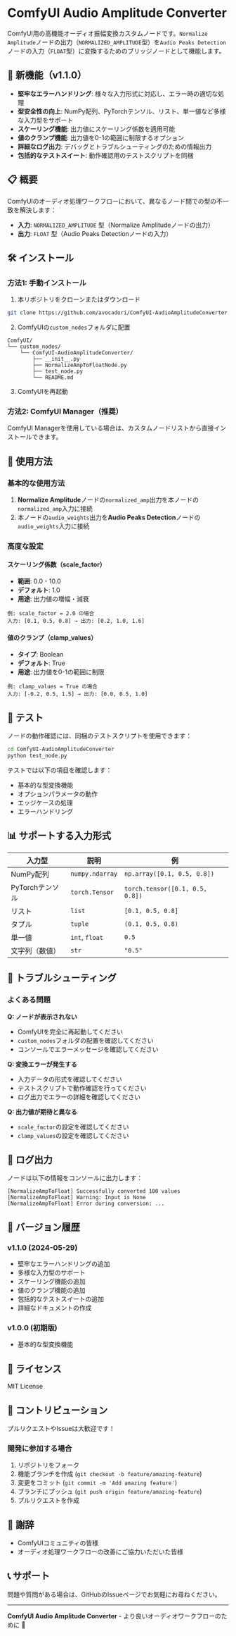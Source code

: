 # ComfyUI Audio Amplitude Converter

ComfyUI用の高機能オーディオ振幅変換カスタムノードです。`Normalize Amplitude`ノードの出力（`NORMALIZED_AMPLITUDE`型）を`Audio Peaks Detection`ノードの入力（`FLOAT`型）に変換するためのブリッジノードとして機能します。

## 🚀 新機能（v1.1.0）

- **堅牢なエラーハンドリング**: 様々な入力形式に対応し、エラー時の適切な処理
- **型安全性の向上**: NumPy配列、PyTorchテンソル、リスト、単一値など多様な入力型をサポート
- **スケーリング機能**: 出力値にスケーリング係数を適用可能
- **値のクランプ機能**: 出力値を0-1の範囲に制限するオプション
- **詳細なログ出力**: デバッグとトラブルシューティングのための情報出力
- **包括的なテストスイート**: 動作確認用のテストスクリプトを同梱

## 📋 概要

ComfyUIのオーディオ処理ワークフローにおいて、異なるノード間での型の不一致を解決します：

- **入力**: `NORMALIZED_AMPLITUDE` 型（Normalize Amplitudeノードの出力）
- **出力**: `FLOAT` 型（Audio Peaks Detectionノードの入力）

## 🛠️ インストール

### 方法1: 手動インストール
1. 本リポジトリをクローンまたはダウンロード
```bash
git clone https://github.com/avocadori/ComfyUI-AudioAmplitudeConverter.git
```

2. ComfyUIの`custom_nodes`フォルダに配置
```
ComfyUI/
└── custom_nodes/
    └── ComfyUI-AudioAmplitudeConverter/
        ├── __init__.py
        ├── NormalizeAmpToFloatNode.py
        ├── test_node.py
        └── README.md
```

3. ComfyUIを再起動

### 方法2: ComfyUI Manager（推奨）
ComfyUI Managerを使用している場合は、カスタムノードリストから直接インストールできます。

## 🎯 使用方法

### 基本的な使用方法
1. **Normalize Amplitude**ノードの`normalized_amp`出力を本ノードの`normalized_amp`入力に接続
2. 本ノードの`audio_weights`出力を**Audio Peaks Detection**ノードの`audio_weights`入力に接続

### 高度な設定

#### スケーリング係数（scale_factor）
- **範囲**: 0.0 - 10.0
- **デフォルト**: 1.0
- **用途**: 出力値の増幅・減衰

```
例: scale_factor = 2.0 の場合
入力: [0.1, 0.5, 0.8] → 出力: [0.2, 1.0, 1.6]
```

#### 値のクランプ（clamp_values）
- **タイプ**: Boolean
- **デフォルト**: True
- **用途**: 出力値を0-1の範囲に制限

```
例: clamp_values = True の場合
入力: [-0.2, 0.5, 1.5] → 出力: [0.0, 0.5, 1.0]
```

## 🧪 テスト

ノードの動作確認には、同梱のテストスクリプトを使用できます：

```bash
cd ComfyUI-AudioAmplitudeConverter
python test_node.py
```

テストでは以下の項目を確認します：
- 基本的な型変換機能
- オプションパラメータの動作
- エッジケースの処理
- エラーハンドリング

## 📊 サポートする入力形式

| 入力型 | 説明 | 例 |
|--------|------|-----|
| NumPy配列 | `numpy.ndarray` | `np.array([0.1, 0.5, 0.8])` |
| PyTorchテンソル | `torch.Tensor` | `torch.tensor([0.1, 0.5, 0.8])` |
| リスト | `list` | `[0.1, 0.5, 0.8]` |
| タプル | `tuple` | `(0.1, 0.5, 0.8)` |
| 単一値 | `int`, `float` | `0.5` |
| 文字列（数値） | `str` | `"0.5"` |

## 🔧 トラブルシューティング

### よくある問題

**Q: ノードが表示されない**
- ComfyUIを完全に再起動してください
- `custom_nodes`フォルダの配置を確認してください
- コンソールでエラーメッセージを確認してください

**Q: 変換エラーが発生する**
- 入力データの形式を確認してください
- テストスクリプトで動作確認を行ってください
- ログ出力でエラーの詳細を確認してください

**Q: 出力値が期待と異なる**
- `scale_factor`の設定を確認してください
- `clamp_values`の設定を確認してください

## 📝 ログ出力

ノードは以下の情報をコンソールに出力します：

```
[NormalizeAmpToFloat] Successfully converted 100 values
[NormalizeAmpToFloat] Warning: Input is None
[NormalizeAmpToFloat] Error during conversion: ...
```

## 🔄 バージョン履歴

### v1.1.0 (2024-05-29)
- 堅牢なエラーハンドリングの追加
- 多様な入力型のサポート
- スケーリング機能の追加
- 値のクランプ機能の追加
- 包括的なテストスイートの追加
- 詳細なドキュメントの作成

### v1.0.0 (初期版)
- 基本的な型変換機能

## 📄 ライセンス

MIT License

## 👥 コントリビューション

プルリクエストやIssueは大歓迎です！

### 開発に参加する場合
1. リポジトリをフォーク
2. 機能ブランチを作成 (`git checkout -b feature/amazing-feature`)
3. 変更をコミット (`git commit -m 'Add amazing feature'`)
4. ブランチにプッシュ (`git push origin feature/amazing-feature`)
5. プルリクエストを作成

## 🙏 謝辞

- ComfyUIコミュニティの皆様
- オーディオ処理ワークフローの改善にご協力いただいた皆様

## 📞 サポート

問題や質問がある場合は、GitHubのIssueページでお気軽にお尋ねください。

---

**ComfyUI Audio Amplitude Converter** - より良いオーディオワークフローのために 🎵
